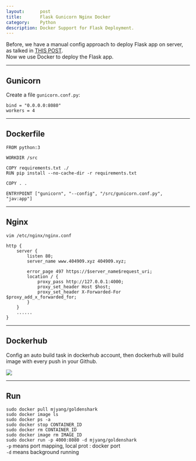 ```yaml
---
layout:      post
title:       Flask Gunicorn Nginx Docker
category:    Python
description: Docker Support for Flask Deployment.
---
```


Before, we have a manual config approach to deploy Flask app on server, as talked in [THIS POST](https://30141592.xyz/python/2018/01/17/flask-gunicorn-nginx.html).  
Now we use Docker to deploy the Flask app.  

----------

## Gunicorn ##
Create a file `gunicorn.conf.py`:  
```
bind = "0.0.0.0:8080"
workers = 4
```

----------

## Dockerfile ##

```
FROM python:3

WORKDIR /src

COPY requirements.txt ./
RUN pip install --no-cache-dir -r requirements.txt

COPY . .

ENTRYPOINT ["gunicorn", "--config", "/src/gunicorn.conf.py", "jav:app"]
```

----------

## Nginx ##
`vim /etc/nginx/nginx.conf`  
```
http {
	server {
		listen 80;
		server_name www.404909.xyz 404909.xyz;

		error_page 497 https://$server_name$request_uri;
		location / {
			proxy_pass http://127.0.0.1:4000;
			proxy_set_header Host $host;
			proxy_set_header X-Forwarded-For $proxy_add_x_forwarded_for;
		}
	}
    ......
}
```  

----------

## Dockerhub ##

Config an auto build task in dockerhub account, then dockerhub will build image with every push in your Github.  

[![]({{site.baseurl}}/assets/img/dockerhub-autobuild.png)]({{site.baseurl}}/assets/img/dockerhub-autobuild.png)  

----------

## Run ##

`sudo docker pull mjyang/goldenshark`  
`sudo docker image ls`  
`sudo docker ps -a`  
`sudo docker stop CONTAINER_ID`  
`sudo docker rm CONTAINER_ID`  
`sudo docker image rm IMAGE_ID`  
`sudo docker run -p 4000:8080 -d mjyang/goldenshark`  
`-p` means port mapping, local prot : docker port  
`-d` means background running
